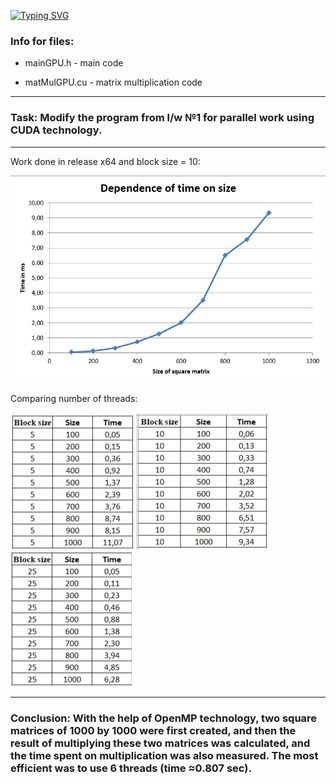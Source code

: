 [![Typing SVG](https://readme-typing-svg.herokuapp.com?color=%2336BCF7&lines=Lab+4)](https://git.io/typing-svg)
### Info for files: ###

* mainGPU.h           - main code 

* matMulGPU.cu           - matrix multiplication code

----

### Task: Modify the program from l/w №1 for parallel work using CUDA technology. ###

----

Work done in release x64 and block size = 10:

![](/size_time.jpg) 

Comparing number of threads:

![](/5.jpg) ![](/10.jpg) ![](/25.jpg)


----

### Conclusion: With the help of OpenMP technology, two square matrices of 1000 by 1000 were first created, and then the result of multiplying these two matrices was calculated, and the time spent on multiplication was also measured. The most efficient was to use 6 threads (time ≈0.807 sec). ###
